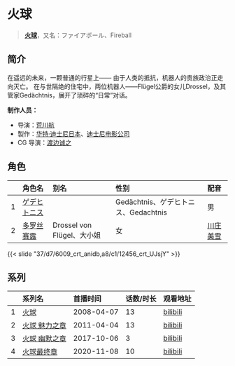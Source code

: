 # 火球


> <u>**[火球](http://bgm.tv/subject/3515)**</u>，又名：ファイアボール、Fireball

## 简介


在遥远的未来，一颗普通的行星上——
由于人类的抵抗，机器人的贵族政治正走向灭亡。
在与世隔绝的住宅中，两位机器人——Flügel公爵的女儿Drossel，及其管家Gedächtnis，展开了琐碎的“日常”对话。

**制作人员：**
- 导演：[荒川航](http://bgm.tv/person/27057)
- 製作：[华特·迪士尼日本](http://bgm.tv/person/50996)、[迪士尼电影公司](http://bgm.tv/person/6816)
- CG 导演：[渡边诚之](http://bgm.tv/person/27056)

## 角色

|     |   角色名   |   别名  | 性别 |  配音  |
|:--- |:------  |:----      |:---  |:--   |
| 1 | [ゲデヒトニス](http://bgm.tv/character/6009) | |Gedächtnis、ゲデヒトニス、Gedachtnis | 男 | [大川透](http://bgm.tv/person/4131) |
| 2 | [多罗丝赛露](http://bgm.tv/character/12456) | Drossel von Flügel、大小姐 | 女 | [川庄美雪](http://bgm.tv/person/5077) |

{{< slide "37/d7/6009_crt_anidb,a8/c1/12456_crt_UJsjY" >}}

## 系列

|     |   系列名   |   首播时间  | 话数/时长  | 观看地址 |
|:---  |:------    |:----      |:---       |:---  |
| 1 |[火球](https://bgm.tv/subject/3515)| 2008-04-07 | 13 | [bilibili](https://www.bilibili.com/bangumi/play/ss3232)  |
| 2 |[火球 魅力之章](https://bgm.tv/subject/14996)| 2011-04-04 | 13 | [bilibili](https://www.bilibili.com/bangumi/play/ss2885)  |
| 3 |[火球 幽默之章](https://bgm.tv/subject/223134)| 2017-10-06 | 3 | [bilibili](https://www.bilibili.com/bangumi/play/ss20603)  |
| 4 |[火球最终章](https://bgm.tv/subject/316612)| 2020-11-08 | 10 | [bilibili](https://www.bilibili.com/video/BV1d44y1479t/)  |



